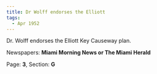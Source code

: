 ```yaml
---  
title: Dr Wolff endorses the Elliott  
tags:  
  - Apr 1952  
---  
```

  
Dr. Wolff endorses the Elliott Key Causeway plan.  
  
Newspapers: **Miami Morning News or The Miami Herald**  
  
Page: **3**, Section: **G** 
